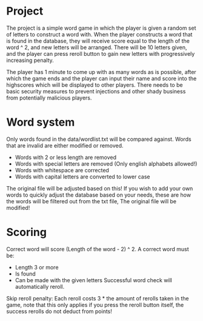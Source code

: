 # Project

The project is a simple word game in which the player is given a random set of letters to construct a word with. When the player constructs a word that is found in the database, they will receive score equal to the length of the word ^ 2, and new letters will be arranged. There will be 10 letters given, and the player can press reroll button to gain new letters with progressively increasing penalty.

The player has 1 minute to come up with as many words as is possible, after which the game ends and the player can input their name and score into the highscores which will be displayed to other players. There needs to be basic security measures to prevent injections and other shady business from potentially malicious players.

# Word system

Only words found in the data/wordlist.txt will be compared against. Words that are invalid are either modified or removed.

- Words with 2 or less length are removed
- Words with special letters are removed (Only english alphabets allowed!)
- Words with whitespace are corrected
- Words with capital letters are converted to lower case

The original file will be adjusted based on this! If you wish to add your own words to quickly adjust the database based on your needs, these are how the words will be filtered out from the txt file, The original file will be modified!

# Scoring

Correct word will score (Length of the word - 2) ^ 2. A correct word must be:
- Length 3 or more
- Is found
- Can be made with the given letters
Successful word check will automatically reroll.

Skip reroll penalty: Each reroll costs 3 * the amount of rerolls taken in the game, note that this only applies if you press the reroll button itself, the success rerolls do not deduct from points!
